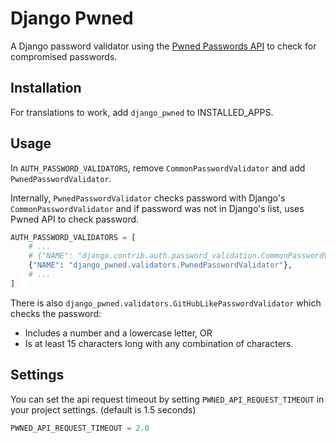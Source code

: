 Django Pwned
============

A Django password validator using the [Pwned Passwords API] to check for
compromised passwords.

## Installation

For translations to work, add `django_pwned` to INSTALLED_APPS.

## Usage

In `AUTH_PASSWORD_VALIDATORS`, remove `CommonPasswordValidator` and add
`PwnedPasswordValidator`.

Internally, `PwnedPasswordValidator` checks password with Django's
`CommonPasswordValidator` and if password was not in Django's list,
uses Pwned API to check password.

```python
AUTH_PASSWORD_VALIDATORS = [
    # ...
    # {"NAME": "django.contrib.auth.password_validation.CommonPasswordValidator"},
    {"NAME": "django_pwned.validators.PwnedPasswordValidator"},
    # ...
] 
```

There is also `django_pwned.validators.GitHubLikePasswordValidator` which
checks the password:

- Includes a number and a lowercase letter, OR
- Is at least 15 characters long with any combination of characters.


## Settings

You can set the api request timeout by setting `PWNED_API_REQUEST_TIMEOUT` in
your project settings. (default is 1.5 seconds)

```python
PWNED_API_REQUEST_TIMEOUT = 2.0 
```

[Pwned Passwords API]: https://haveibeenpwned.com/API/v3#PwnedPasswords
